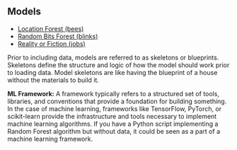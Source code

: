 ## Models

- [Location Forest (bees)](location-forest)
- [Random Bits Forest (blinks)](random-bits-forest)
- [Reality or Fiction (jobs)](reality-or-fiction)

Prior to including data, models are referred to as skeletons or blueprints. Skeletons define the structure and logic of how the model should work prior to loading data. Model skeletons are like having the blueprint of a house without the materials to build it.

**ML Framework:** A framework typically refers to a structured set of tools, libraries, and conventions that provide a foundation for building something. In the case of machine learning, frameworks like TensorFlow, PyTorch, or scikit-learn provide the infrastructure and tools necessary to implement machine learning algorithms. If you have a Python script implementing a Random Forest algorithm but without data, it could be seen as a part of a machine learning framework.